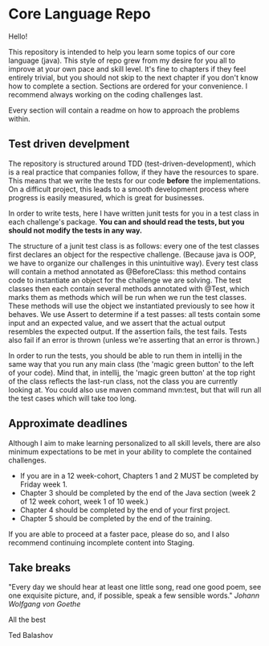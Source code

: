 # Core Language Repo
Hello!

This repository is intended to help you learn some topics of our core language (java). This style of repo grew from my desire for you all to improve at your own pace and skill level. It's fine to chapters if they feel entirely trivial, but you should not skip to the next chapter if you don't know how to complete a section. Sections are ordered for your convenience. I recommend always working on the coding challenges last.

Every section will contain a readme on how to approach the problems within.

## Test driven develpment
The repository is structured around TDD (test-driven-development), which is a real practice that companies follow, if they have the resources to spare. This means that we write the tests for our code **before** the implementations. On a difficult project, this leads to a smooth development process where progress is easily measured, which is great for businesses.

In order to write tests, here I have written junit tests for you in a test class in each challenge's package. **You can and should read the tests, but you should not modify the tests in any way.**

The structure of a junit test class is as follows: every one of the test classes first declares an object for the respective challenge. (Because java is OOP, we have to organize our challenges in this unintuitive way). Every test class will contain a method annotated as @BeforeClass: this method contains code to instantiate an object for the challenge we are solving. The test classes then each contain several methods annotated with @Test, which marks them as methods which will be run when we run the test classes. These methods will use the object we instantiated previously to see how it behaves. We use Assert to determine if a test passes: all tests contain some input and an expected value, and we assert that the actual output resembles the expected output. If the assertion fails, the test fails. Tests also fail if an error is thrown (unless we're asserting that an error is thrown.)

In order to run the tests, you should be able to run them in intellij in the same way that you run any main class (the 'magic green button' to the left of your code). Mind that, in intellij, the 'magic green button' at the top right of the class reflects the last-run class, not the class you are currently looking at. You could also use maven command mvn:test, but that will run all the test cases which will take too long.

## Approximate deadlines
Although I aim to make learning personalized to all skill levels, there are also minimum expectations to be met in your ability to complete the contained challenges.

* If you are in a 12 week-cohort, Chapters 1 and 2 MUST be completed by Friday week 1.
* Chapter 3 should be completed by the end of the Java section (week 2 of 12 week cohort, week 1 of 10 week.)
* Chapter 4 should be completed by the end of your first project.
* Chapter 5 should be completed by the end of the training.

If you are able to proceed at a faster pace, please do so, and I also recommend continuing incomplete content into Staging.

## Take breaks

"Every day we should hear at least one little song, read one good poem, see one exquisite picture, and, if possible, speak a few sensible words." *Johann Wolfgang von Goethe*

All the best

Ted Balashov